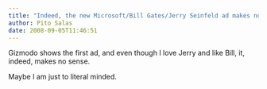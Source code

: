 ```yaml
---
title: "Indeed, the new Microsoft/Bill Gates/Jerry Seinfeld ad makes no sense!"
author: Pito Salas
date: 2008-09-05T11:46:51
---
```




Gizmodo shows the first ad, and even though I love Jerry and like Bill, it,
indeed, makes no sense.

Maybe I am just to literal minded.


